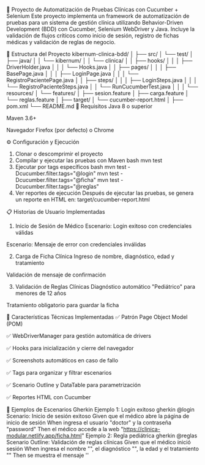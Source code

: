 🧪 Proyecto de Automatización de Pruebas Clínicas con Cucumber + Selenium
Este proyecto implementa un framework de automatización de pruebas para un sistema de gestión clínica utilizando Behavior-Driven Development (BDD) con Cucumber, Selenium WebDriver y Java.
Incluye la validación de flujos críticos como inicio de sesión, registro de fichas médicas y validación de reglas de negocio.

📁 Estructura del Proyecto
kibernum-clinica-bdd/
│
├── src/
│   └── test/
│       ├── java/
│       │   └── kibernum/
│       │       └── clinica/
│       │           ├── hooks/
│       │           │   ├── DriverHolder.java
│       │           │   └── Hooks.java
│       │           ├── pages/
│       │           │   ├── BasePage.java
│       │           │   ├── LoginPage.java
│       │           │   └── RegistroPacientePage.java
│       │           ├── steps/
│       │           │   ├── LoginSteps.java
│       │           │   └── RegistroPacienteSteps.java
│       │           └── RunCucumberTest.java
│       │
│       └── resources/
│           └── features/
│               ├── sesion.feature
│               ├── carga.feature
│               └── reglas.feature
│
├── target/
│   └── cucumber-report.html
│
├── pom.xml
└── README.md
🚀 Requisitos
Java 8 o superior

Maven 3.6+

Navegador Firefox (por defecto) o Chrome

⚙️ Configuración y Ejecución
1. Clonar o descomprimir el proyecto
2. Compilar y ejecutar las pruebas con Maven
bash
mvn test
3. Ejecutar por tags específicos
bash
mvn test -Dcucumber.filter.tags="@login"
mvn test -Dcucumber.filter.tags="@ficha"
mvn test -Dcucumber.filter.tags="@reglas"
4. Ver reportes de ejecución
Después de ejecutar las pruebas, se genera un reporte en HTML en:
target/cucumber-report.html

📋 Historias de Usuario Implementadas
1. Inicio de Sesión de Médico
Escenario: Login exitoso con credenciales válidas

Escenario: Mensaje de error con credenciales inválidas

2. Carga de Ficha Clínica
Ingreso de nombre, diagnóstico, edad y tratamiento

Validación de mensaje de confirmación

3. Validación de Reglas Clínicas
Diagnóstico automático "Pediátrico" para menores de 12 años

Tratamiento obligatorio para guardar la ficha

🧩 Características Técnicas Implementadas
✅ Patrón Page Object Model (POM)

✅ WebDriverManager para gestión automática de drivers

✅ Hooks para inicialización y cierre del navegador

✅ Screenshots automáticos en caso de fallo

✅ Tags para organizar y filtrar escenarios

✅ Scenario Outline y DataTable para parametrización

✅ Reportes HTML con Cucumber

🧪 Ejemplos de Escenarios Gherkin
Ejemplo 1: Login exitoso
gherkin
@login
Scenario: Inicio de sesión exitoso
  Given que el médico abre la página de inicio de sesión
  When ingresa el usuario "doctor" y la contraseña "password"
  Then el médico accede a la web "https://clinica-modular.netlify.app/ficha.html"
Ejemplo 2: Regla pediátrica
gherkin
@reglas
Scenario Outline: Validación de reglas clínicas
  Given que el médico inició sesión
  When ingresa el nombre "<name>", el diagnóstico "<diagnosis>", la edad <age> y el tratamiento "<treatment>"
  Then se muestra el mensaje '<message>'
